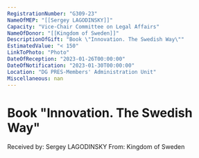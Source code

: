 ```yaml
---
RegistrationNumber: "G309-23"
NameOfMEP: "[[Sergey LAGODINSKY]]"
Capacity: "Vice-Chair Committee on Legal Affairs"
NameOfDonor: "[[Kingdom of Sweden]]"
DescriptionOfGift: "Book \"Innovation. The Swedish Way\""
EstimatedValue: "< 150"
LinkToPhoto: "Photo"
DateOfReception: "2023-01-26T00:00:00"
DateOfNotification: "2023-01-30T00:00:00"
Location: "DG PRES-Members' Administration Unit"
Miscellaneous: nan
---
```


# Book "Innovation. The Swedish Way"

Received by: Sergey LAGODINSKY
From: Kingdom of Sweden
